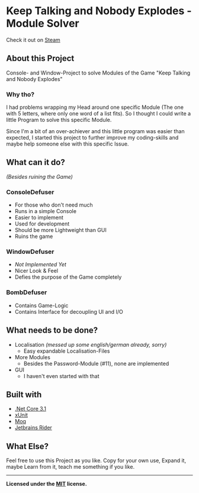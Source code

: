 # Keep Talking and Nobody Explodes - Module Solver #

Check it out on <a href="https://store.steampowered.com/app/341800/Keep_Talking_and_Nobody_Explodes/" target="_blank">
Steam</a>

## About this Project ##

Console- and Window-Project to solve Modules of the Game "Keep Talking and Nobody Explodes"

### Why tho? ###

I had problems wrapping my Head around one specific Module (The one with 5 letters, where only one word of a list fits).
So I thought I could write a little Program to solve this specific Module.

Since I'm a bit of an over-achiever and this little program was easier than expected, I started this project to further
improve my coding-skills and maybe help someone else with this specific Issue.

## What can it do? ##

_(Besides ruining the Game)_

### ConsoleDefuser ###

- For those who don't need much
- Runs in a simple Console
- Easier to implement
- Used for development
- Should be more Lightweight than GUI
- Ruins the game

### WindowDefuser ###

- _Not Implemented Yet_
- Nicer Look & Feel
- Defies the purpose of the Game completely

### BombDefuser ###

- Contains Game-Logic
- Contains Interface for decoupling UI and I/O

## What needs to be done? ##

- Localisation _(messed up some english/german already, sorry)_
    - Easy expandable Localisation-Files
- More Modules
    - Besides the Password-Module (#11), none are implemented
- GUI
    - I haven't even started with that

## Built with ##

- [.Net Core 3.1](https://dotnet.microsoft.com/download/dotnet-core/3.1)
- [xUnit](https://xunit.net/)
- [Moq](https://github.com/moq/moq4)
- [Jetbrains Rider](https://www.jetbrains.com/rider/)

## What Else? ##

Feel free to use this Project as you like. Copy for your own use, Expand it, maybe Learn from it, teach me something if
you like.
 - - - -
**Licensed under the [MIT](LICENSE.md) license.**